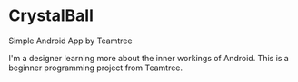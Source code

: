 CrystalBall
===========

Simple Android App by Teamtree

I'm a designer learning more about the inner workings of Android. This is a beginner programming project from Teamtree.
